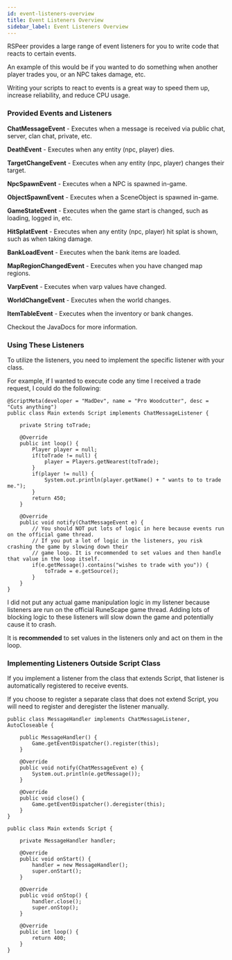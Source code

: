 ```yaml
---
id: event-listeners-overview
title: Event Listeners Overview
sidebar_label: Event Listeners Overview
---
```

RSPeer provides a large range of event listeners for you to 
write code that reacts to certain events.

An example of this would be if you wanted to do something when
another player trades you, or an NPC takes damage, etc.

Writing your scripts to react to events is a great way to speed
them up, increase reliability, and reduce CPU usage.



### **Provided Events and Listeners**

**ChatMessageEvent** - Executes when a message is received via public chat, server, clan chat, private, etc.

**DeathEvent** - Executes when any entity (npc, player) dies.

**TargetChangeEvent** - Executes when any entity (npc, player) changes their target.

**NpcSpawnEvent** - Executes when a NPC is spawned in-game.

**ObjectSpawnEvent** - Executes when a SceneObject is spawned in-game.

**GameStateEvent** - Executes when the game start is changed, such as loading, logged in, etc.

**HitSplatEvent** - Executes when any entity (npc, player) hit splat is shown, such as when taking damage.

**BankLoadEvent** - Executes when the bank items are loaded.

**MapRegionChangedEvent** - Executes when you have changed map regions.

**VarpEvent** - Executes when varp values have changed.

**WorldChangeEvent** - Executes when the world changes.

**ItemTableEvent** - Executes when the inventory or bank changes.

Checkout the JavaDocs for more information.



### **Using These Listeners**

To utilize the listeners, you need to implement the specific listener with your class.

For example, if I wanted to execute code any time I received a trade request, I could do the following:

```
@ScriptMeta(developer = "MadDev", name = "Pro Woodcutter", desc = "Cuts anything")
public class Main extends Script implements ChatMessageListener {

    private String toTrade;

    @Override
    public int loop() {
        Player player = null;
        if(toTrade != null) {
            player = Players.getNearest(toTrade);
        }
        if(player != null) {
            System.out.println(player.getName() + " wants to to trade me.");
        }
        return 450;
    }

    @Override
    public void notify(ChatMessageEvent e) {
        // You should NOT put lots of logic in here because events run on the official game thread.
        // If you put a lot of logic in the listeners, you risk crashing the game by slowing down their
        // game loop. It is recommended to set values and then handle that value in the loop itself.
        if(e.getMessage().contains("wishes to trade with you")) {
            toTrade = e.getSource();
        }
    }
}
```

I did not put any actual game manipulation logic in my listener because listeners are run on the official RuneScape game thread. Adding lots of blocking logic to these listeners will slow down the game and potentially cause it to crash. 

It is **recommended** to set values in the listeners only and act on them in the loop.



### **Implementing Listeners Outside Script Class**

If you implement a listener from the class that extends Script, that listener is automatically registered to receive events.

If you choose to register a separate class that does not extend Script, you will need to register and deregister the listener manually.

```
public class MessageHandler implements ChatMessageListener, AutoCloseable {

    public MessageHandler() {
        Game.getEventDispatcher().register(this);
    }

    @Override
    public void notify(ChatMessageEvent e) {
        System.out.println(e.getMessage());
    }

    @Override
    public void close() {
        Game.getEventDispatcher().deregister(this);
    }
}
```

```
public class Main extends Script {

    private MessageHandler handler;

    @Override
    public void onStart() {
        handler = new MessageHandler();
        super.onStart();
    }

    @Override
    public void onStop() {
        handler.close();
        super.onStop();
    }

    @Override
    public int loop() {
        return 400;
    }
}
```

